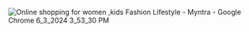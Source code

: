 
![Online shopping for women ,kids Fashion   Lifestyle - Myntra - Google Chrome 6_3_2024 3_53_30 PM](https://github.com/Rathod-Pratik/Projects/assets/151390737/3efd6c95-2d51-426e-9303-5a3e10476d07)
